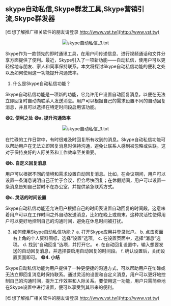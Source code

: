 ## **skype自动私信,Skype群发工具,Skype营销引流,Skype群发器**

[😍想了解推广相关软件的朋友请登录 http://www.vst.tw](http://www.vst.tw)

 <center><img src="https://vst.tw/MP4/tuiguang/png/6.png" alt="skype自动私信_3.txt"></center>

Skype作为一款领先的即时通讯工具，在用户间传递信息、进行视频通话和文件分享方面提供了便利。最近，Skype引入了一项新功能——自动私信，使用户可以更轻松地与朋友、家人和同事保持联系。本文将探讨Skype自动私信功能的便利之处以及如何使用这一功能提升沟通效率。

1. 什么是Skype自动私信功能？

Skype自动私信功能是一项新的功能，它允许用户设置自动回复消息，以便在无法立即回复时自动向联系人发送消息。用户可以根据自己的需求设置不同的自动回复消息，并且可以选择在特定时间段启用该功能。

**😄2. 便利之处**
**😄a. 提升沟通效率**

 <center><img src="https://vst.tw/MP4/tuiguang/png/4.png" alt="skype自动私信_3.txt"></center>

在忙碌的工作日常中，有时很难及时回复所有收到的消息。Skype自动私信功能可以帮助用户在无法立即回复消息时保持沟通，避免让联系人感到被忽略或失联。这对于保持良好的人际关系和工作效率至关重要。

**😄b. 自定义回复消息**

用户可以根据不同的情境和需求设置自动回复消息。比如，在会议期间，用户可以设置一条消息说明自己正忙于会议，但会尽快回复；在休假期间，用户可以设置一条消息告知自己暂时不在办公室，并提供紧急联系方式。

**😄c. 灵活的时间设置**

Skype自动私信功能还允许用户根据自己的时间表设置自动回复的时间段。这意味着用户可以在工作时间之外自动发送消息，比如在晚上或周末。这种灵活性使得用户可以更好地控制自己的沟通时间，避免在休息时间被打扰。

3. 如何使用Skype自动私信功能？
a. 打开Skype应用并登录账户。
b. 点击页面右上角的个人资料图标，选择“设置”选项。
c. 在设置页面中，选择“消息”选项。
d. 找到“自动回复”选项，并打开它。
e. 在自动回复设置中，输入想要发送的自动回复消息，并选择要启用自动回复的时间段。
f. 确认设置后，关闭设置页面即可。
**😄4. 小结**

Skype自动私信功能为用户提供了一种更便捷的沟通方式，可以帮助用户在忙碌或无法立即回复消息时保持联系。通过灵活的设置和自定义消息，用户可以更好地控制自己的沟通时间，提升工作效率和人际关系。要使用这一功能，用户只需简单地在Skype设置中进行设置，便可以享受到其带来的便利。

[😍想了解推广相关软件的朋友请登录 http://www.vst.tw](http://www.vst.tw)



